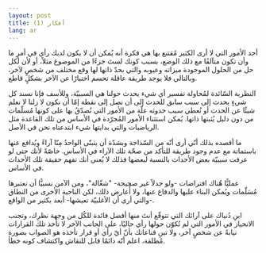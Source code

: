 ```yaml
---
layout: post
title: أفكار (1)
lang: ar
---
```


أحد الأمور التي لا أرى الكثير مُقتنع بها هي فكرة أنه يُمكن أن لا يكون لديك رأي في أمرٍ ما وأن تكون متآلفًا مع ذلك الوضع، بسبب كونك لستَ جزءًا من الموضوع مثلاً، أو لأن لكل حل من الحلول الموجودة ميزاته وعيوبه والتي بحدّ ذاتها لها وقع مختلف من شخصٍ لآخر، وبالتالي فلا يوجد طريقة عاقلة تحسم اختيارًا عن الآخر بشكلٍ قاطع.


النظرية السّائدة لمُحاولة تفسير أي شيء يحدث حولنا هي السببيّة، وللأسف فإنا نسند كل شيءٍ يحدث إلى سبب سابق للحدث إلى أن نصل إلى نقطة إمّا أن نكون لا زلنا لا نعلم شيئًا عن الحدث أو نُعطي سبب حدوثه علّة من الأمور التي نُصدّقُ بها على كونها مُسلّمات من دون دليل يُثبتها ذاتها. يُمكن استثناء الأمور المُجرّدة في الأساس من تلك القاعدة مثل الرياضيات والتي بدايتها شيء ابتدعناه نحن في الأصل.


ما أقصده بذلك أنّي أرى أنّه من السّذاجة وبشدّة أن يتبنّى الواحدُ مِنّا آراءً ويُدافع عنها باستماتة مع عدم وجود طريقة للتأكد من صحّة تلك الآراء في الأساس. خاصّةً لأنك حتى لو عرفت سببيّة بعض الأحداث بالنسبة لبعضها فذلك لا يُعني أنك تفهم حقيقة تلك الأحداث في الأساس.


عمليًّا هُناك افتراضات -ولو جدلاً غير صحيحة- "شغّالة"، ومن الآمن نسبيًّا أن نعتبرها مُسَلّمات ويُمكن البناء عليها والدفاع عنها، ولا أُعارض ذلك، لكن الناحية الأخرى من النطاق -والتي أرى أن الأغلبيّة تعيشها- أبعد بكثير من الواقع.


ابنِ دُنياك على آرائك التي تتوقّع أنتَ منها أفضل فائدة للكُل من وجهة نظرك، وتجنب الانحياز في الأمور التي لم تُكوّن حولها رأي حاليًا، على الجانب الآخر لا تأخذ تلكَ القرارات نيابةً عن شخصٍ آخر، ولا تبنِ قناعاتك بأنّ أيّ رأي أو قرار تأخذه هو الصواب بصورة مُطلقة، اعلم أنّه دائمًا قابل للنقاش واكتشاف كونه خطأ.
